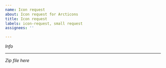 ```yaml
---
name: Icon request
about: Icon request for Arcticons
title: Icon request
labels: icon-request, small request
assignees: ''

---
```


*Info*






---
*Zip file here*
